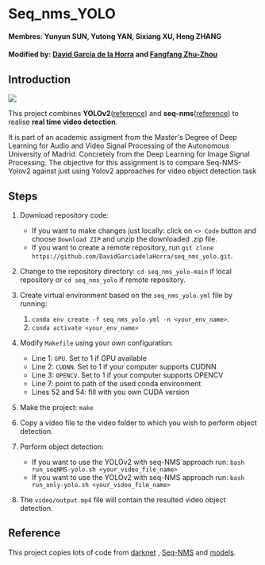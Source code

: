 # Seq_nms_YOLO

#### Membres: Yunyun SUN, Yutong YAN, Sixiang XU, Heng ZHANG
#### Modified by: [David García de la Horra](https://github.com/DavidGarcíadelaHorra) and [Fangfang Zhu-Zhou](https://github.com/FangfangZhuZhou)

## Introduction

![](img/index.jpg) 

This project combines **YOLOv2**([reference](https://arxiv.org/abs/1506.02640)) and **seq-nms**([reference](https://arxiv.org/abs/1602.08465)) 
to realise **real time video detection**.

It is part of an academic assigment from the Master's Degree of Deep Learning for Audio and Video Signal Processing of 
the Autonomous University of Madrid. Concretely from the Deep Learning for Image Signal Processing. 
The objective for this assignment is to compare Seq-NMS-Yolov2 against just using Yolov2 approaches for video object detection task

## Steps

1. Download repository code:
   - If you want to make changes just locally: click on `<> Code` button and choose `Download ZIP` and unzip the downloaded .zip file.
   - If you want to create a remote repository, run `git clone https://github.com/DavidGarciadelaHorra/seq_nms_yolo.git`.

2. Change to the repository directory: `cd seq_nms_yolo-main` if local repository or `cd seq_nms_yolo` if remote repository.

3. Create virtual environment based on the `seq_nms_yolo.yml` file by running:
   1. `conda env create -f seq_nms_yolo.yml -n <your_env_name>`.
   2. `conda activate <your_env_name>`

4. Modify `Makefile` using your own configuration:
   * Line 1: `GPU`. Set to 1 if GPU available
   * Line 2: `CUDNN`. Set to 1 if your computer supports CUDNN
   * Line 3: `OPENCV`. Set to 1 if your computer supports OPENCV
   * Line 7: point to path of the used conda environment
   * Lines 52 and 54: fill with you own CUDA version

5. Make the project: `make`

6. Copy a video file to the video folder to which you wish to perform object detection. 

7. Perform object detection:
   - If you want to use the YOLOv2 with seq-NMS approach run: `bash run_seqNMS-yolo.sh <your_video_file_name>`
   - If you want to use the YOLOv2 with seq-NMS approach run: `bash run_only-yolo.sh <your_video_file_name>`

8. The `video/output.mp4` file will contain the resulted video object detection.

## Reference

This project copies lots of code from [darknet](https://github.com/pjreddie/darknet) , [Seq-NMS](https://github.com/lrghust/Seq-NMS) and  [models](https://github.com/tensorflow/models).